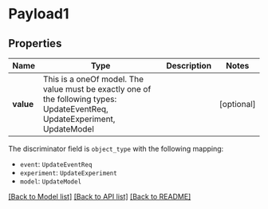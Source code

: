 # Payload1



## Properties
Name | Type | Description | Notes
------------ | ------------- | ------------- | -------------
**value** | This is a oneOf model. The value must be exactly one of the following types: UpdateEventReq, UpdateExperiment, UpdateModel |  | [optional] 

The discriminator field is `object_type` with the following mapping:
 - `event`: `UpdateEventReq`
 - `experiment`: `UpdateExperiment`
 - `model`: `UpdateModel`



[[Back to Model list]](../README.md#models) [[Back to API list]](../README.md#api-endpoints) [[Back to README]](../README.md)



